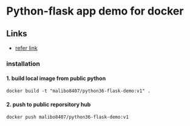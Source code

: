 # Python-flask app demo for docker

## Links
 * [refer link](https://zhuanlan.zhihu.com/p/78432719)

### installation

#### 1. build local image from public python
	docker build -t "malibo8407/python36-flask-demo:v1" .
#### 2. push to public reporsitory hub
	docker push malibo8407/python36-flask-demo:v1


